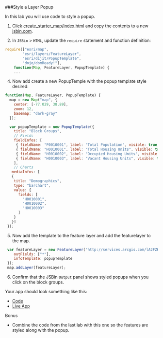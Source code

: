 ###Style a Layer Popup

In this lab you will use code to style a popup.

1. Click [create_starter_map/index.html](../create_starter_map/index.html) and copy the contents to a new [jsbin.com](http://jsbin.com).

2. In `JSBin` > `HTML`, update the `require` statement and function definition:

  ```javascript
  require(["esri/map",
          "esri/layers/FeatureLayer", 
          "esri/dijit/PopupTemplate",
          "dojo/domReady!"],
      function(Map, FeatureLayer, PopupTemplate) {
      ...
  ```

4. Now add create a new PopupTemple with the popup template style desired:

  ```javascript
  function(Map, FeatureLayer, PopupTemplate) {
    map = new Map("map", {
      center: [-77.029, 38.89],
      zoom: 12,
      basemap: "dark-gray"
    });

    var popupTemplate = new PopupTemplate({
      title: "Block Groups",
      // Fields
      fieldInfos: [
       { fieldName: "P0010001", label: "Total Population", visible: true, format: { places: 0 } },
       { fieldName: "H0010001", label: "Total Housing Units", visible: true, format: { places: 0 } },
       { fieldName: "H0010002", label: "Occupied Housing Units", visible: true, format: { places: 0 } },
       { fieldName: "H0010003", label: "Vacant Housing Units", visible: true, format: { places: 0 } }
      ],
      // Charts
     mediaInfos: [
     {
      title: "Demographics",
      type: "barchart",
      value: {
        fields: [
          "H0010001",
          "H0010002",
          "H0010003"
        ]
      }
     }]
   });
  ```
5. Now add the template to the feature layer and add the featurelayer to the map.

  ```javascript
   var featureLayer = new FeatureLayer("http://services.arcgis.com/lA2FZKuu26Fips7U/arcgis/rest/services/BlockGroupsDC/FeatureServer/0", {
      outFields: ["*"],
      infoTemplate: popupTemplate
   });
   map.addLayer(featureLayer);
  ```

6. Confirm that the JSBin `Output` panel shows styled popups when you click on the block groups.

Your app should look something like this:
* [Code](index.html)
* [Live App](https://jofraley.github.io/Hacking_JavaScript/labs/jsapi3/style_simple_popup/index.html)

Bonus
* Combine the code from the last lab with this one so the features are styled along with the popup.

